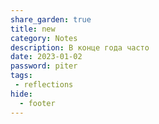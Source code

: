 ```yaml
---
share_garden: true
title: new
category: Notes
description: В конце года часто 
date: 2023-01-02
password: piter
tags:
 - reflections
hide:
  - footer
---
```


